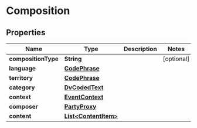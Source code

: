# Composition

## Properties
Name | Type | Description | Notes
------------ | ------------- | ------------- | -------------
**compositionType** | **String** |  |  [optional]
**language** | [**CodePhrase**](CodePhrase.md) |  | 
**territory** | [**CodePhrase**](CodePhrase.md) |  | 
**category** | [**DvCodedText**](DvCodedText.md) |  | 
**context** | [**EventContext**](EventContext.md) |  | 
**composer** | [**PartyProxy**](PartyProxy.md) |  | 
**content** | [**List&lt;ContentItem&gt;**](ContentItem.md) |  | 
